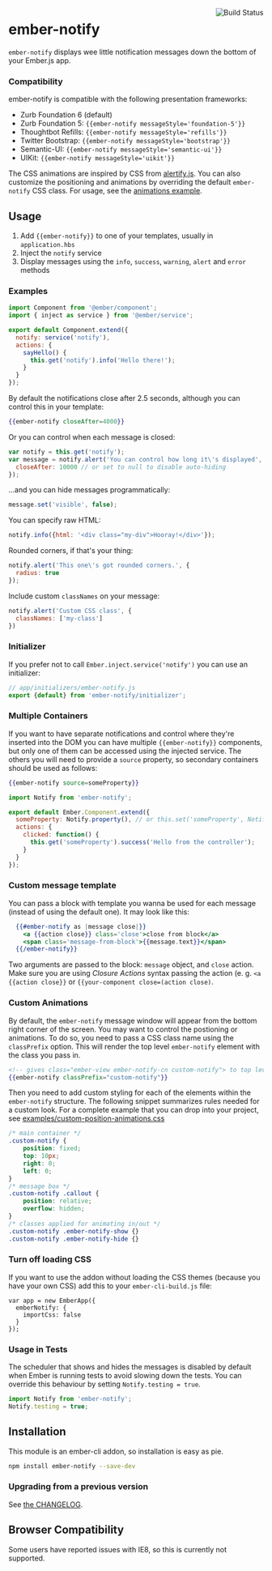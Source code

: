 [<img align='right' alt='Build Status' src='https://travis-ci.org/adopted-ember-addons/ember-notify.png'>](https://travis-ci.org/adopted-ember-addons/ember-notify)

# ember-notify

`ember-notify` displays wee little notification messages down the bottom of your Ember.js app.

### Compatibility

ember-notify is compatible with the following presentation frameworks:

- Zurb Foundation 6 (default)
- Zurb Foundation 5: `{{ember-notify messageStyle='foundation-5'}}`
- Thoughtbot Refills: `{{ember-notify messageStyle='refills'}}`
- Twitter Bootstrap: `{{ember-notify messageStyle='bootstrap'}}`
- Semantic-UI: `{{ember-notify messageStyle='semantic-ui'}}`
- UIKit: `{{ember-notify messageStyle='uikit'}}`

The CSS animations are inspired by CSS from [alertify.js](http://fabien-d.github.io/alertify.js/). You can also customize the positioning and animations by overriding the default `ember-notify` CSS class. For usage, see the [animations example](#custom-animations).

## Usage

1. Add `{{ember-notify}}` to one of your templates, usually in `application.hbs`
2. Inject the `notify` service
3. Display messages using the `info`, `success`, `warning`, `alert` and `error` methods

### Examples

```js
import Component from '@ember/component';
import { inject as service } from '@ember/service';

export default Component.extend({
  notify: service('notify'),
  actions: {
    sayHello() {
      this.get('notify').info('Hello there!');
    }
  }
});
```

By default the notifications close after 2.5 seconds, although you can control this in your template:

```handlebars
{{ember-notify closeAfter=4000}}
```

Or you can control when each message is closed:

```js
var notify = this.get('notify');
var message = notify.alert('You can control how long it\'s displayed', {
  closeAfter: 10000 // or set to null to disable auto-hiding
});
```

...and you can hide messages programmatically:

```js
message.set('visible', false);
```

You can specify raw HTML:

```js
notify.info({html: '<div class="my-div">Hooray!</div>'});
```

Rounded corners, if that's your thing:

```js
notify.alert('This one\'s got rounded corners.', {
  radius: true
});
```

Include custom `classNames` on your message:

```js
notify.alert('Custom CSS class', {
  classNames: ['my-class']
})
```

### Initializer

If you prefer not to call `Ember.inject.service('notify')` you can use an initializer:

```js
// app/initializers/ember-notify.js
export {default} from 'ember-notify/initializer';
```

### Multiple Containers

If you want to have separate notifications and control where they're inserted into the DOM you can
have multiple `{{ember-notify}}` components, but only one of them can be accessed using the injected service.
The others you will need to provide a `source` property, so secondary containers should be used as follows:

```hbs
{{ember-notify source=someProperty}}
```

```js
import Notify from 'ember-notify';

export default Ember.Component.extend({
  someProperty: Notify.property(), // or this.set('someProperty', Notify.create())
  actions: {
    clicked: function() {
      this.get('someProperty').success('Hello from the controller');
    }
  }
});
```
### Custom message template
You can pass a block with template you wanna be used for each message (instead of using the default one). It may look like this:
```hbs
  {{#ember-notify as |message close|}}
    <a {{action close}} class='close'>close from block</a>
    <span class='message-from-block'>{{message.text}}</span>
  {{/ember-notify}}
```
Two arguments are passed to the block: `message` object, and `close` action. Make sure
you are using *Closure Actions* syntax passing the action (e. g. `<a {{action close}}` or
`{{your-component close=(action close)`.

### Custom Animations

By default, the `ember-notify` message window will appear from the bottom right corner of the
screen.  You may want to control the postioning or animations. To do so, you need to pass a CSS
class name using the `classPrefix` option. This will render the top level `ember-notify` element
with the class you pass in.

```hbs
<!-- gives class="ember-view ember-notify-cn custom-notify"> to top level element-->
{{ember-notify classPrefix="custom-notify"}}

```
Then you need to add custom styling for each of the elements within the `ember-notify` structure.
The following snippet summarizes rules needed for a custom look. For a complete example that you can drop into your project, see [examples/custom-position-animations.css](examples/custom-position-animations.css)
```css
/* main container */
.custom-notify {
	position: fixed;
	top: 10px;
	right: 0;
	left: 0;
}
/* message box */
.custom-notify .callout {
	position: relative;
	overflow: hidden;
}
/* classes applied for animating in/out */
.custom-notify .ember-notify-show {}
.custom-notify .ember-notify-hide {}
```

### Turn off loading CSS

If you want to use the addon without loading the CSS themes (because you have your own CSS) add this to 
your `ember-cli-build.js` file:

```
var app = new EmberApp({
  emberNotify: {
    importCss: false
  }
});
```

### Usage in Tests

The scheduler that shows and hides the messages is disabled by default when Ember is running tests
to avoid slowing down the tests. You can override this behaviour by setting `Notify.testing = true`.

```js
import Notify from 'ember-notify';
Notify.testing = true;
```

## Installation

This module is an ember-cli addon, so installation is easy as pie.

```sh
npm install ember-notify --save-dev
```

### Upgrading from a previous version

See [the CHANGELOG](https://github.com/adopted-ember-addons/ember-notify/blob/master/CHANGELOG.md).

## Browser Compatibility

Some users have reported issues with IE8, so this is currently not supported.
